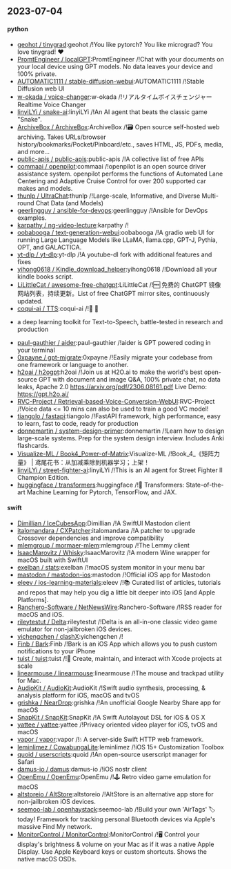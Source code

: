 ## 2023-07-04

#### python
* [geohot / tinygrad](https://github.com/geohot/tinygrad):geohot /!You like pytorch? You like micrograd? You love tinygrad!
❤️
* [PromtEngineer / localGPT](https://github.com/PromtEngineer/localGPT):PromtEngineer /!Chat with your documents on your local device using GPT models. No data leaves your device and 100% private.
* [AUTOMATIC1111 / stable-diffusion-webui](https://github.com/AUTOMATIC1111/stable-diffusion-webui):AUTOMATIC1111 /!Stable Diffusion web UI
* [w-okada / voice-changer](https://github.com/w-okada/voice-changer):w-okada /!リアルタイムボイスチェンジャー Realtime Voice Changer
* [linyiLYi / snake-ai](https://github.com/linyiLYi/snake-ai):linyiLYi /!An AI agent that beats the classic game "Snake".
* [ArchiveBox / ArchiveBox](https://github.com/ArchiveBox/ArchiveBox):ArchiveBox /!🗃
Open source self-hosted web archiving. Takes URLs/browser history/bookmarks/Pocket/Pinboard/etc., saves HTML, JS, PDFs, media, and more...
* [public-apis / public-apis](https://github.com/public-apis/public-apis):public-apis /!A collective list of free APIs
* [commaai / openpilot](https://github.com/commaai/openpilot):commaai /!openpilot is an open source driver assistance system. openpilot performs the functions of Automated Lane Centering and Adaptive Cruise Control for over 200 supported car makes and models.
* [thunlp / UltraChat](https://github.com/thunlp/UltraChat):thunlp /!Large-scale, Informative, and Diverse Multi-round Chat Data (and Models)
* [geerlingguy / ansible-for-devops](https://github.com/geerlingguy/ansible-for-devops):geerlingguy /!Ansible for DevOps examples.
* [karpathy / ng-video-lecture](https://github.com/karpathy/ng-video-lecture):karpathy /!
* [oobabooga / text-generation-webui](https://github.com/oobabooga/text-generation-webui):oobabooga /!A gradio web UI for running Large Language Models like LLaMA, llama.cpp, GPT-J, Pythia, OPT, and GALACTICA.
* [yt-dlp / yt-dlp](https://github.com/yt-dlp/yt-dlp):yt-dlp /!A youtube-dl fork with additional features and fixes
* [yihong0618 / Kindle_download_helper](https://github.com/yihong0618/Kindle_download_helper):yihong0618 /!Download all your kindle books script.
* [LiLittleCat / awesome-free-chatgpt](https://github.com/LiLittleCat/awesome-free-chatgpt):LiLittleCat /!🆓
免费的 ChatGPT 镜像网站列表，持续更新。List of free ChatGPT mirror sites, continuously updated.
* [coqui-ai / TTS](https://github.com/coqui-ai/TTS):coqui-ai /!🐸
💬
- a deep learning toolkit for Text-to-Speech, battle-tested in research and production
* [paul-gauthier / aider](https://github.com/paul-gauthier/aider):paul-gauthier /!aider is GPT powered coding in your terminal
* [0xpayne / gpt-migrate](https://github.com/0xpayne/gpt-migrate):0xpayne /!Easily migrate your codebase from one framework or language to another.
* [h2oai / h2ogpt](https://github.com/h2oai/h2ogpt):h2oai /!Join us at H2O.ai to make the world's best open-source GPT with document and image Q&A, 100% private chat, no data leaks, Apache 2.0 https://arxiv.org/pdf/2306.08161.pdf Live Demo: https://gpt.h2o.ai/
* [RVC-Project / Retrieval-based-Voice-Conversion-WebUI](https://github.com/RVC-Project/Retrieval-based-Voice-Conversion-WebUI):RVC-Project /!Voice data <= 10 mins can also be used to train a good VC model!
* [tiangolo / fastapi](https://github.com/tiangolo/fastapi):tiangolo /!FastAPI framework, high performance, easy to learn, fast to code, ready for production
* [donnemartin / system-design-primer](https://github.com/donnemartin/system-design-primer):donnemartin /!Learn how to design large-scale systems. Prep for the system design interview. Includes Anki flashcards.
* [Visualize-ML / Book4_Power-of-Matrix](https://github.com/Visualize-ML/Book4_Power-of-Matrix):Visualize-ML /!Book_4_《矩阵力量》 | 鸢尾花书：从加减乘除到机器学习；上架！
* [linyiLYi / street-fighter-ai](https://github.com/linyiLYi/street-fighter-ai):linyiLYi /!This is an AI agent for Street Fighter II Champion Edition.
* [huggingface / transformers](https://github.com/huggingface/transformers):huggingface /!🤗
Transformers: State-of-the-art Machine Learning for Pytorch, TensorFlow, and JAX.

#### swift
* [Dimillian / IceCubesApp](https://github.com/Dimillian/IceCubesApp):Dimillian /!A SwiftUI Mastodon client
* [italomandara / CXPatcher](https://github.com/italomandara/CXPatcher):italomandara /!A patcher to upgrade Crossover dependencies and improve compatibility
* [mlemgroup / mormaer-mlem](https://github.com/mlemgroup/mormaer-mlem):mlemgroup /!The Lemmy client
* [IsaacMarovitz / Whisky](https://github.com/IsaacMarovitz/Whisky):IsaacMarovitz /!A modern Wine wrapper for macOS built with SwiftUI
* [exelban / stats](https://github.com/exelban/stats):exelban /!macOS system monitor in your menu bar
* [mastodon / mastodon-ios](https://github.com/mastodon/mastodon-ios):mastodon /!Official iOS app for Mastodon
* [eleev / ios-learning-materials](https://github.com/eleev/ios-learning-materials):eleev /!📚
Curated list of articles, tutorials and repos that may help you dig a little bit deeper into iOS [and Apple Platforms].
* [Ranchero-Software / NetNewsWire](https://github.com/Ranchero-Software/NetNewsWire):Ranchero-Software /!RSS reader for macOS and iOS.
* [rileytestut / Delta](https://github.com/rileytestut/Delta):rileytestut /!Delta is an all-in-one classic video game emulator for non-jailbroken iOS devices.
* [yichengchen / clashX](https://github.com/yichengchen/clashX):yichengchen /!
* [Finb / Bark](https://github.com/Finb/Bark):Finb /!Bark is an iOS App which allows you to push custom notifications to your iPhone
* [tuist / tuist](https://github.com/tuist/tuist):tuist /!🚀
Create, maintain, and interact with Xcode projects at scale
* [linearmouse / linearmouse](https://github.com/linearmouse/linearmouse):linearmouse /!The mouse and trackpad utility for Mac.
* [AudioKit / AudioKit](https://github.com/AudioKit/AudioKit):AudioKit /!Swift audio synthesis, processing, & analysis platform for iOS, macOS and tvOS
* [grishka / NearDrop](https://github.com/grishka/NearDrop):grishka /!An unofficial Google Nearby Share app for macOS
* [SnapKit / SnapKit](https://github.com/SnapKit/SnapKit):SnapKit /!A Swift Autolayout DSL for iOS & OS X
* [yattee / yattee](https://github.com/yattee/yattee):yattee /!Privacy oriented video player for iOS, tvOS and macOS
* [vapor / vapor](https://github.com/vapor/vapor):vapor /!💧 A server-side Swift HTTP web framework.
* [leminlimez / CowabungaLite](https://github.com/leminlimez/CowabungaLite):leminlimez /!iOS 15+ Customization Toolbox
* [quoid / userscripts](https://github.com/quoid/userscripts):quoid /!An open-source userscript manager for Safari
* [damus-io / damus](https://github.com/damus-io/damus):damus-io /!iOS nostr client
* [OpenEmu / OpenEmu](https://github.com/OpenEmu/OpenEmu):OpenEmu /!🕹
Retro video game emulation for macOS
* [altstoreio / AltStore](https://github.com/altstoreio/AltStore):altstoreio /!AltStore is an alternative app store for non-jailbroken iOS devices.
* [seemoo-lab / openhaystack](https://github.com/seemoo-lab/openhaystack):seemoo-lab /!Build your own 'AirTags' 🏷 today! Framework for tracking personal Bluetooth devices via Apple's massive Find My network.
* [MonitorControl / MonitorControl](https://github.com/MonitorControl/MonitorControl):MonitorControl /!🖥
Control your display's brightness & volume on your Mac as if it was a native Apple Display. Use Apple Keyboard keys or custom shortcuts. Shows the native macOS OSDs.
